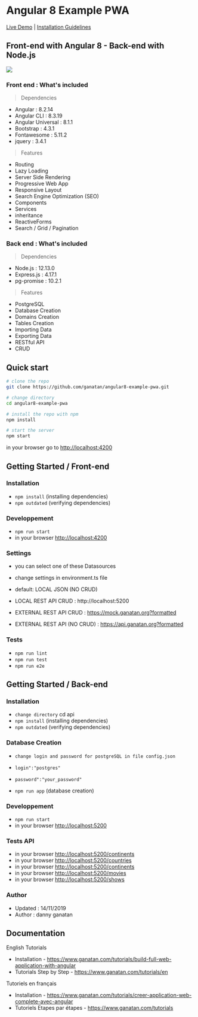 # Angular 8 Example PWA

[Live Demo](https://angular.ganatan.com) | [Installation Guidelines](https://www.ganatan.com/tutorials/build-full-web-application-with-angular)

## Front-end with Angular 8 - Back-end with Node.js
<a target="_blank" href="https://angular.ganatan.com"><img src="https://api.ganatan.org/articles/img/angular-example-pwa.png"/></a>

### Front end : What's included
> Dependencies
- Angular : 8.2.14
- Angular CLI : 8.3.19
- Angular Universal : 8.1.1
- Bootstrap : 4.3.1
- Fontawesome : 5.11.2
- jquery : 3.4.1

> Features
- Routing
- Lazy Loading
- Server Side Rendering
- Progressive Web App
- Responsive Layout
- Search Engine Optimization (SEO)
- Components
- Services
- inheritance
- ReactiveForms
- Search / Grid / Pagination

### Back end : What's included
> Dependencies
- Node.js : 12.13.0
- Express.js : 4.17.1
- pg-promise : 10.2.1

> Features
- PostgreSQL 
- Database Creation
- Domains Creation
- Tables Creation
- Importing Data
- Exporting Data
- RESTful API 
- CRUD

## Quick start

```bash
# clone the repo
git clone https://github.com/ganatan/angular8-example-pwa.git

# change directory
cd angular8-example-pwa

# install the repo with npm
npm install

# start the server
npm start

```
in your browser go to [http://localhost:4200](http://localhost:4200) 


## Getting Started / Front-end

### Installation
* `npm install` (installing dependencies)
* `npm outdated` (verifying dependencies)

### Developpement
* `npm run start`
* in your browser [http://localhost:4200](http://localhost:4200) 

### Settings
* you can select one of these Datasources

* change settings in environment.ts file 
* default: LOCAL JSON (NO CRUD)
* LOCAL REST API CRUD : http://localhost:5200
* EXTERNAL REST API CRUD : https://mock.ganatan.org?formatted
* EXTERNAL REST API (NO CRUD) : https://api.ganatan.org?formatted

### Tests
* `npm run lint`
* `npm run test`
* `npm run e2e`

## Getting Started / Back-end

### Installation
* `change directory` cd api 
* `npm install` (installing dependencies)
* `npm outdated` (verifying dependencies)

### Database Creation
* `change login and password for postgreSQL in file config.json`
* `login":"postgres"`
* `password":"your_password"`

* `npm run app` (database creation)

### Developpement
* `npm run start`
* in your browser [http://localhost:5200](http://localhost:5200) 

### Tests API
* in your browser [http://localhost:5200/continents](http://localhost:5200/continents) 
* in your browser [http://localhost:5200/countries](http://localhost:5200/countries) 
* in your browser [http://localhost:5200/continents](http://localhost:5200/cities) 
* in your browser [http://localhost:5200/movies](http://localhost:5200/movies) 
* in your browser [http://localhost:5200/shows](http://localhost:5200/shows) 

### Author
* Updated : 14/11/2019
* Author  : danny ganatan

## Documentation

English Tutorials
- Installation - https://www.ganatan.com/tutorials/build-full-web-application-with-angular
- Tutorials Step by Step - https://www.ganatan.com/tutorials/en

Tutoriels en français
- Installation - https://www.ganatan.com/tutorials/creer-application-web-complete-avec-angular
- Tutoriels Etapes par étapes - https://www.ganatan.com/tutorials
